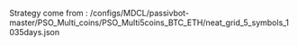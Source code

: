 Strategy come from : /configs/MDCL/passivbot-master/PSO_Multi_coins/PSO_Multi5coins_BTC_ETH/neat_grid_5_symbols_1035days.json